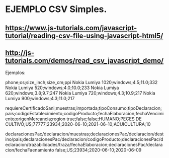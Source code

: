 # EJEMPLO CSV Simples.

## https://www.js-tutorials.com/javascript-tutorial/reading-csv-file-using-javascript-html5/

## http://js-tutorials.com/demos/read_csv_javascript_demo/


Ejemplos:

phone;os;size_inch;size_cm;ppi
Nokia Lumiya 1020;windows;4.5;11.0;332
Nokia Lumiya 520;windows;4.0;10.0;233
Nokia Lumiya 620;windows;3.8;9.7;247
Nokia Lumiya 720;windows;4.3;10.9;217
Nokia Lumiya 900;windows;4.3;11.0;217



requiereCertificadoSani;muestras;importada;tipoConsumo;tipoDeclaracion;pais;codigoEstablecimiento;codigoProducto;fechaElaboracion;fechaVencimiento;origenMercancia;region
true;false;false;HUMANO;PECES DE CULTIVO;US;77777;23934;2020-06-10;2021-06-10;ACUICULTURA;10



declaracionesPac/declaracion/muestras;declaracionesPac/declaracion/destino/pais;declaracionesPac/declaracion/codigoProducto;declaracionesPac/declaracion/trazabilidades/traza/fechaElaboracion;declaracionesPac/declaracion/fechaFaenamiento
false;US;23934;2020-06-10;2020-06-09